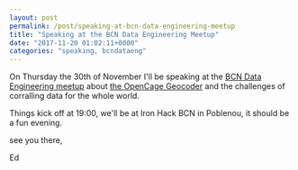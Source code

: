 ```yaml
---
layout: post
permalink: /post/speaking-at-bcn-data-engineering-meetup
title: "Speaking at the BCN Data Engineering Meetup"
date: "2017-11-20 01:02:11+0000"
categories: "speaking, bcndataeng"
---
```


On Thursday the 30th of November I'll be speaking at the
[BCN Data Engineering meetup](https://www.meetup.com/de-DE/BCN-Data-Engineering/events/244965076/)
about [the OpenCage Geocoder](https://geocoder.opencagedata.com)
and the challenges of corralling data for the whole world.

Things kick off at 19:00, we'll be at Iron Hack BCN in Poblenou, it should
be a fun evening. 

see you there,

Ed


 









